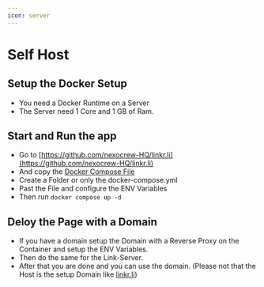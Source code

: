 ```yaml
---
icon: server
---
```


# Self Host

## Setup the Docker Setup



* You need a Docker Runtime on a Server
* The Server need 1 Core and 1 GB of Ram.

## Start and Run the app

* Go to [https://github.com/nexocrew-HQ/linkr.li](https://github.com/nexocrew-HQ/linkr.li)
* And copy the [Docker Compose File ](https://github.com/nexocrew-HQ/linkr.li/blob/master/docker-compose.yml)
* Create a Folder or only the docker-compose.yml
* Past the File and configure the ENV Variables
* Then run `docker compose up -d` &#x20;

## Deloy the Page with a Domain

* If you have a domain setup the Domain with a Reverse Proxy on the Container and setup the ENV Variables.
* Then do the same for the Link-Server.&#x20;
* After that you are done and you can use the domain. (Please not that the Host is the setup Domain like [linkr.li](https://links.xyzjesper.link/))
